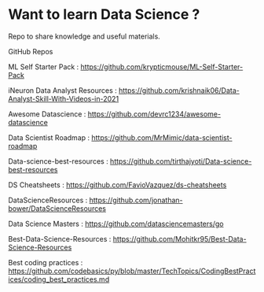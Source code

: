 # Want to learn Data Science ?
Repo to share knowledge and useful materials. 

GitHub Repos

ML Self Starter Pack : https://github.com/krypticmouse/ML-Self-Starter-Pack 

iNeuron Data Analyst Resources : https://github.com/krishnaik06/Data-Analyst-Skill-With-Videos-in-2021

Awesome Datascience : https://github.com/devrc1234/awesome-datascience

Data Scientist Roadmap : https://github.com/MrMimic/data-scientist-roadmap

Data-science-best-resources : https://github.com/tirthajyoti/Data-science-best-resources

DS Cheatsheets : https://github.com/FavioVazquez/ds-cheatsheets

DataScienceResources : https://github.com/jonathan-bower/DataScienceResources

Data Science Masters : https://github.com/datasciencemasters/go

Best-Data-Science-Resources : https://github.com/Mohitkr95/Best-Data-Science-Resources

Best coding practices : https://github.com/codebasics/py/blob/master/TechTopics/CodingBestPractices/coding_best_practices.md
